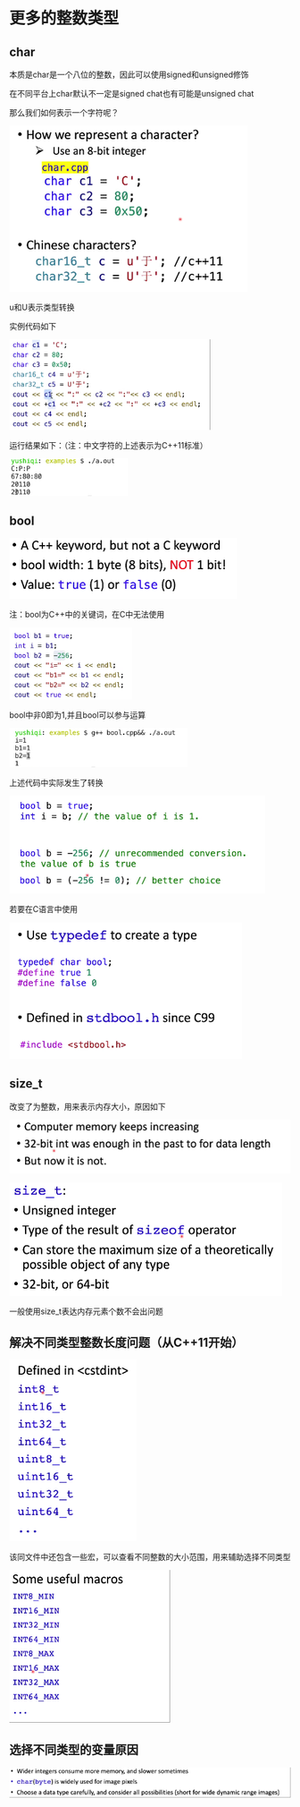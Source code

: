 # 更多的整数类型

## char

本质是char是一个八位的整数，因此可以使用signed和unsigned修饰

在不同平台上char默认不一定是signed chat也有可能是unsigned chat

那么我们如何表示一个字符呢？

![image-20240726100617298](../img/2.2.1.png)

u和U表示类型转换

实例代码如下

![image-20240726100709968](../img/2.2.2.png)

运行结果如下：（注：中文字符的上述表示为C++11标准）

![image-20240726100834321](../img/2.2.3.png)

## bool

![image-20240726100932405](../img/2.2.4.png)

注：bool为C++中的关键词，在C中无法使用

![image-20240726101152310](../img/2.2.5.png)

bool中非0即为1,并且bool可以参与运算

![image-20240726101300522](../img/2.2.6.png)

上述代码中实际发生了转换

![image-20240726101403474](../img/2.2.7.png)

若要在C语言中使用

![image-20240726101444994](../img/2.2.8.png)

## size_t

改变了为整数，用来表示内存大小，原因如下

![image-20240726101615222](../img/2.2.9.png)

![image-20240726101719734](../img/2.2.10.png)

一般使用size_t表达内存元素个数不会出问题

## 解决不同类型整数长度问题（从C++11开始）

![image-20240726101856098](../img/2.2.11.png)

该同文件中还包含一些宏，可以查看不同整数的大小范围，用来辅助选择不同类型

![image-20240726101941951](../img/2.2.12.png)

## 选择不同类型的变量原因

![image-20240726102137627](../img/2.2.13.png)

